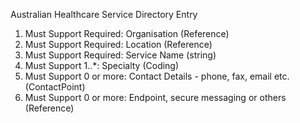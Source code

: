 Australian Healthcare Service Directory Entry

1. Must Support Required: Organisation (Reference)
1. Must Support Required: Location (Reference)
1. Must Support Required: Service Name (string)
1. Must Support 1..*: Specialty (Coding)
1. Must Support 0 or more: Contact Details - phone, fax, email etc. (ContactPoint)
1. Must Support 0 or more: Endpoint, secure messaging or others (Reference)

